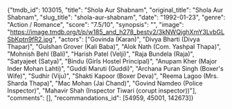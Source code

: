 {"tmdb_id": 103015, "title": "Shola Aur Shabnam", "original_title": "Shola Aur Shabnam", "slug_title": "shola-aur-shabnam", "date": "1992-01-23", "genre": "Action / Romance", "score": "7.5/10", "synopsis": "", "image": "https://image.tmdb.org/t/p/w185_and_h278_bestv2/3kNWQjghXmY3LvbGLSbKptn9fR2.jpg", "actors": ["Govinda (Karan)", "Divya Bharti (Divya Thapar)", "Gulshan Grover (Kali Baba)", "Alok Nath (Com. Yashpal Thapa)", "Mohnish Behl (Bali)", "Harish Patel (Velji)", "Raja Bundela (Raja)", "Satyajeet (Satya)", "Bindu (Girls Hostel Principal)", "Anupam Kher (Major Inder Mohan Lahti)", "Guddi Maruti (Guddi)", "Archana Puran Singh (Boxer's Wife)", "Sudhir (Viju)", "Shakti Kapoor (Boxer Deva)", "Reema Lagoo (Mrs. Sharda Thapa)", "Mac Mohan (Jai Chand)", "Govind Namdeo (Police Inspector)", "Mahavir Shah (Inspector Tiwari (corupt inspector))"], "comments": [], "recommandations_id": [54959, 45001, 142673]}